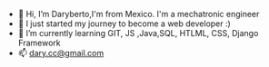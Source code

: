 - 👋 Hi, I’m Daryberto,I'm from Mexico. I'm a mechatronic engineer 
- 👀  I just started my journey to become a web developer :)
- 🌱 I’m currently learning GIT, JS ,Java,SQL, HTLML, CSS, Django Framework
- 📫 dary.cc@gmail.com

<!---
DaryCC/DaryCC is a ✨ special ✨ repository because its `README.md` (this file) appears on your GitHub profile.
You can click the Preview link to take a look at your changes.
--->
